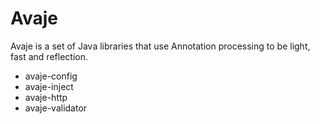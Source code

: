# Avaje

Avaje is a set of Java libraries that use Annotation processing to be light, fast and reflection.

- avaje-config
- avaje-inject
- avaje-http
- avaje-validator
 



